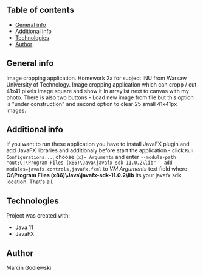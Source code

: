 ## Table of contents
* [General info](#general-info)
* [Additional info](#additional-info)
* [Technologies](#technologies)
* [Author](#author)

## General info
Image cropping application. Homework 2a for subject INU from Warsaw University of Technology. Image cropping application which can cropp / cut 41x41 pixels image square and show it in arraylist next to canvas with my photo. There is also two buttons - Load new image from file but this option is "under construction" and second option to clear 25 small 41x41px images.

## Additional info
If you want to run these application you have to install JavaFX plugin and add JavaFX libraries and additionaly before start the application - click `Run Configurations...`, choose `(x)= Arguments` and enter `--module-path "out;C:\Program Files (x86)\Java\javafx-sdk-11.0.2\lib" --add-modules=javafx.controls,javafx.fxml` to *VM Arguments* text field where **C:\Program Files (x86)\Java\javafx-sdk-11.0.2\lib** its your javafx sdk location. That's all.

## Technologies
Project was created with:
* Java 11
* JavaFX

## Author
Marcin Godlewski
